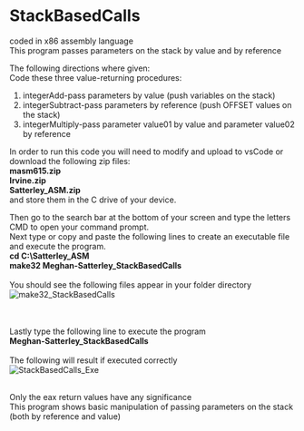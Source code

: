 # StackBasedCalls
coded in x86 assembly language <br>
This program passes parameters on the stack by value and by reference <br>

The following directions where given: <br>
Code these three value-returning procedures: <br>
1) integerAdd-pass parameters by value (push variables on the stack) <br>
2) integerSubtract-pass parameters by reference (push OFFSET values on the stack) <br>
3) integerMultiply-pass parameter value01 by value and parameter value02 by reference <br>

In order to run this code you will need to modify and upload to vsCode or download the following zip files: <br>
<b> masm615.zip</b> <br>
<b> Irvine.zip</b> <br>
<b> Satterley_ASM.zip</b> <br>
and store them in the C drive of your device. <br> 

Then go to the search bar at the bottom of your screen and type the letters CMD to open your command prompt. <br>
Next type or copy and paste the following lines to create an executable file and execute the program. <br> 
<b> cd C:\Satterley_ASM </b> <br>
<b> make32 Meghan-Satterley_StackBasedCalls </b> <br> <br>
You should see the following files appear in your folder directory <br> 
![make32_StackBasedCalls](https://user-images.githubusercontent.com/114275745/233820512-0d3ed779-45f8-41d9-8af8-0f0c8b0f00b1.png) <br>

<br> <br> Lastly type the following line to execute the program <br>
<b> Meghan-Satterley_StackBasedCalls </b> <br> <br>
The following will result if executed correctly <br>
![StackBasedCalls_Exe](https://user-images.githubusercontent.com/114275745/233820523-68a248fe-4e82-45c2-8ac7-82cfb69337be.png) <br>

<br> Only the eax return values have any significance
<br> This program shows basic manipulation of passing parameters on the stack (both by reference and value)
